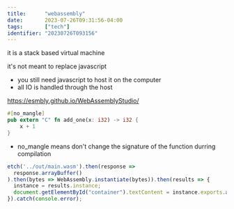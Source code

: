 ```yaml
---
title:      "webassembly"
date:       2023-07-26T09:31:56-04:00
tags:       ["tech"]
identifier: "20230726T093156"
---
```



it is a stack based virtual machine

it's not meant to replace javascript
- you still need javascript to host it on the computer
- all IO is handled through the host

https://esmbly.github.io/WebAssemblyStudio/

``` rust
#[no_mangle]
pub extern "C" fn add_one(x: i32) -> i32 {
    x + 1
}
```
- no_mangle means don't change the signature of the function durring compilation

``` javascript
etch('../out/main.wasm').then(response =>
  response.arrayBuffer()
).then(bytes => WebAssembly.instantiate(bytes)).then(results => {
  instance = results.instance;
  document.getElementById("container").textContent = instance.exports.add_one(41);
}).catch(console.error);

```

